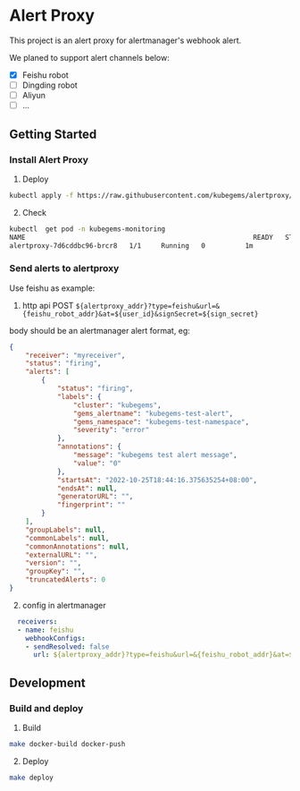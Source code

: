 # Alert Proxy

This project is an alert proxy for alertmanager's webhook alert.

We planed to support alert channels below:
- [x] Feishu robot
- [ ] Dingding robot
- [ ] Aliyun
- [ ] ...

## Getting Started

### Install Alert Proxy

1. Deploy
```bash
kubectl apply -f https://raw.githubusercontent.com/kubegems/alertproxy/main/bundle.yaml
```

2. Check
```bash
kubectl  get pod -n kubegems-monitoring
NAME                                                         READY   STATUS    RESTARTS   AGE
alertproxy-7d6cddbc96-brcr8   1/1     Running   0          1m
```

### Send alerts to alertproxy
Use feishu as example:
1. http api
POST `${alertproxy_addr}?type=feishu&url=&{feishu_robot_addr}&at=${user_id}&signSecret=${sign_secret}`

body should be an alertmanager alert format, eg:
```json
{
    "receiver": "myreceiver",
    "status": "firing",
    "alerts": [
        {
            "status": "firing",
            "labels": {
                "cluster": "kubegems",
                "gems_alertname": "kubegems-test-alert",
                "gems_namespace": "kubegems-test-namespace",
                "severity": "error"
            },
            "annotations": {
                "message": "kubegems test alert message",
                "value": "0"
            },
            "startsAt": "2022-10-25T18:44:16.375635254+08:00",
            "endsAt": null,
            "generatorURL": "",
            "fingerprint": ""
        }
    ],
    "groupLabels": null,
    "commonLabels": null,
    "commonAnnotations": null,
    "externalURL": "",
    "version": "",
    "groupKey": "",
    "truncatedAlerts": 0
}
```

2. config in alertmanager

```yaml
  receivers:
  - name: feishu
    webhookConfigs:
    - sendResolved: false
      url: ${alertproxy_addr}?type=feishu&url=&{feishu_robot_addr}&at=${user_id}&signSecret=${sign_secret}
```

## Development

### Build and deploy
1. Build
```bash
make docker-build docker-push
```

2. Deploy
```bash
make deploy
```
